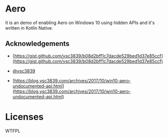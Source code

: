 # Aero

It is an demo of enabling Aero on Windows 10 using hidden APIs and it's written in Kotlin Native.

## Acknowledgements

* [https://gist.github.com/ysc3839/b08d2bff1c7dacde529bed1d37e85ccf](https://gist.github.com/ysc3839/b08d2bff1c7dacde529bed1d37e85ccf)

* [@ysc3839](https://github.com/ysc3839)

* [https://blog.ysc3839.com/archives/2017/10/win10-aero-undocumented-api.html](https://blog.ysc3839.com/archives/2017/10/win10-aero-undocumented-api.html)

# Licenses

WTFPL